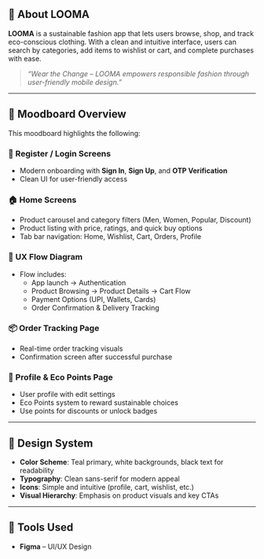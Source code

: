 ## 📱 About LOOMA
**LOOMA** is a sustainable fashion app that lets users browse, shop, and track eco-conscious clothing. With a clean and intuitive interface, users can search by categories, add items to wishlist or cart, and complete purchases with ease.

> *“Wear the Change – LOOMA empowers responsible fashion through user-friendly mobile design.”*

---

## 🧩 Moodboard Overview

This moodboard highlights the following:

### 🔐 Register / Login Screens
- Modern onboarding with **Sign In**, **Sign Up**, and **OTP Verification**
- Clean UI for user-friendly access

### 🏠 Home Screens
- Product carousel and category filters (Men, Women, Popular, Discount)
- Product listing with price, ratings, and quick buy options
- Tab bar navigation: Home, Wishlist, Cart, Orders, Profile

### 🧭 UX Flow Diagram
- Flow includes:
  - App launch → Authentication
  - Product Browsing → Product Details → Cart Flow
  - Payment Options (UPI, Wallets, Cards)
  - Order Confirmation & Delivery Tracking

### 📦 Order Tracking Page
- Real-time order tracking visuals
- Confirmation screen after successful purchase

### 👤 Profile & Eco Points Page
- User profile with edit settings
- Eco Points system to reward sustainable choices
- Use points for discounts or unlock badges

---

## 🎨 Design System
- **Color Scheme**: Teal primary, white backgrounds, black text for readability
- **Typography**: Clean sans-serif for modern appeal
- **Icons**: Simple and intuitive (profile, cart, wishlist, etc.)
- **Visual Hierarchy**: Emphasis on product visuals and key CTAs

---

## 🚀 Tools Used
- **Figma** – UI/UX Design
